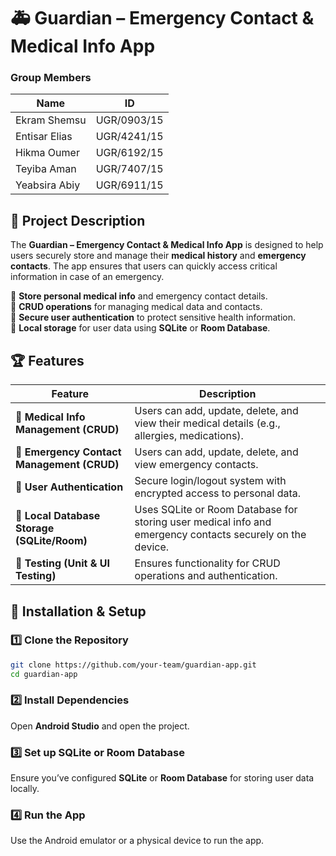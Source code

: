 # 🚑 Guardian – Emergency Contact & Medical Info App

### Group Members
| Name              |    ID     |
|-------------------|-----------|
| Ekram Shemsu      |UGR/0903/15|
| Entisar Elias     |UGR/4241/15| 
| Hikma Oumer       |UGR/6192/15|
| Teyiba Aman       |UGR/7407/15|
| Yeabsira Abiy     |UGR/6911/15|

## 📖 Project Description
The **Guardian – Emergency Contact & Medical Info App** is designed to help users securely store and manage their **medical history** and **emergency contacts**. The app ensures that users can quickly access critical information in case of an emergency.

🔹 **Store personal medical info** and emergency contact details.  
🔹 **CRUD operations** for managing medical data and contacts.  
🔹 **Secure user authentication** to protect sensitive health information.  
🔹 **Local storage** for user data using **SQLite** or **Room Database**.

## 🏆 Features  
| Feature | Description |
|---------|------------|
| 🔹 **Medical Info Management (CRUD)** | Users can add, update, delete, and view their medical details (e.g., allergies, medications). |
| 🔹 **Emergency Contact Management (CRUD)** | Users can add, update, delete, and view emergency contacts. |
| 🔹 **User Authentication** | Secure login/logout system with encrypted access to personal data. |
| 🔹 **Local Database Storage (SQLite/Room)** | Uses SQLite or Room Database for storing user medical info and emergency contacts securely on the device. |
| 🔹 **Testing (Unit & UI Testing)** | Ensures functionality for CRUD operations and authentication. |

## 📜 Installation & Setup  

### **1️⃣ Clone the Repository**
```sh
git clone https://github.com/your-team/guardian-app.git
cd guardian-app
```

### **2️⃣ Install Dependencies**
Open **Android Studio** and open the project.

### **3️⃣ Set up SQLite or Room Database**
Ensure you’ve configured **SQLite** or **Room Database** for storing user data locally.

### **4️⃣ Run the App**
Use the Android emulator or a physical device to run the app.

